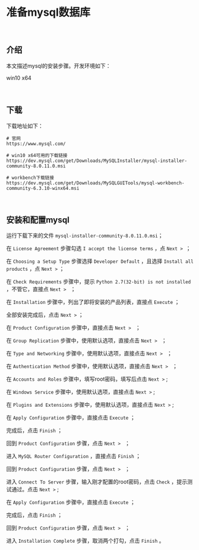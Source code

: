 # 准备mysql数据库

​	

## 介绍

本文描述mysql的安装步骤。开发环境如下：

win10 x64

​	

## 下载

下载地址如下：

```shell
# 官网
https://www.mysql.com/

# win10 x64可用的下载链接
https://dev.mysql.com/get/Downloads/MySQLInstaller/mysql-installer-community-8.0.11.0.msi

# workbench下载链接
https://dev.mysql.com/get/Downloads/MySQLGUITools/mysql-workbench-community-6.3.10-winx64.msi
```

​	

## 安装和配置mysql

运行下载下来的文件 `mysql-installer-community-8.0.11.0.msi`；

在 `License Agreement` 步骤勾选 `I accept the license terms` ，点 `Next > `；

在 `Choosing a Setup Type` 步骤选择 `Developer Default` ，且选择 `Install all products` ，点 `Next >` ；

在 `Check Requirements` 步骤中，提示 `Python 2.7(32-bit) is not installed` ，不管它，直接点 `Next > ` ；

在 `Installation` 步骤中，列出了即将安装的产品列表，直接点 `Execute` ；

全部安装完成后，点击 `Next >` ；

在 `Product Configuration` 步骤中，直接点击 `Next > ` ；

在 `Group Replication` 步骤中，使用默认选项，直接点击 `Next > ` ；

在 `Type and Networking` 步骤中，使用默认选项，直接点击 `Next > ` ；

在 `Authentication Method` 步骤中，使用默认选项，直接点击 `Next > ` ；

在 `Accounts and Roles` 步骤中，填写root密码，填写后点击 `Next >` ;

在 `Windows Service` 步骤中，使用默认选项，直接点击 `Next >` ;

在 `Plugins and Extensions` 步骤中，使用默认选项，直接点击 `Next >` ;

在 `Apply Configuration` 步骤中，直接点击 `Execute` ；

完成后，点击 `Finish` ；

回到 `Product Configuration` 步骤，点击 `Next > ` ；

进入 `MySQL Router Configuration` ，直接点击 `Finish` ；

回到 `Product Configuration` 步骤，点击 `Next > ` ；

进入 `Connect To Server` 步骤，输入刚才配置的root密码，点击 `Check` ，提示测试通过。点击 `Next >` ;

在 `Apply Configuration` 步骤中，直接点击 `Execute` ；

完成后，点击 `Finish` ；

回到 `Product Configuration` 步骤，点击 `Next > ` ；

进入 `Installation Complete` 步骤，取消两个打勾，点击 `Finish` 。	